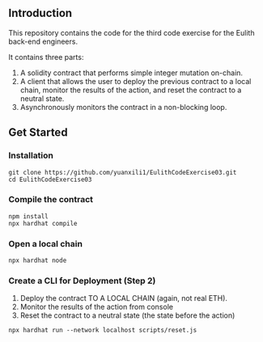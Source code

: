 ## Introduction
This repository contains the code for the third code exercise for the Eulith back-end engineers. 

It contains three parts:
1. A solidity contract that performs simple integer mutation on-chain.
2. A client that allows the user to deploy the previous contract to a local chain, monitor the results of the action, and reset the contract to a neutral state.
3. Asynchronously monitors the contract in a non-blocking loop.

## Get Started
### Installation

```
git clone https://github.com/yuanxili1/EulithCodeExercise03.git
cd EulithCodeExercise03
```

### Compile the contract

```shell
npm install
npx hardhat compile
```

### Open a local chain
```
npx hardhat node
```

### Create a CLI for Deployment  (Step 2)
1. Deploy the contract TO A LOCAL CHAIN (again, not real ETH).
2. Monitor the results of the action from console
3. Reset the contract to a neutral state (the state before the action)
```
npx hardhat run --network localhost scripts/reset.js
```
